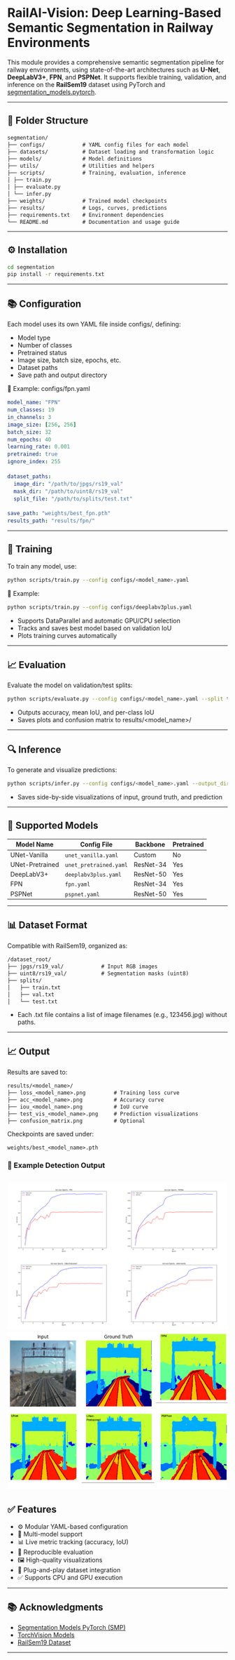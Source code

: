 # RailAI-Vision: Deep Learning-Based Semantic Segmentation in Railway Environments

This module provides a comprehensive semantic segmentation pipeline for railway environments, using state-of-the-art architectures such as **U-Net**, **DeepLabV3+**, **FPN**, and **PSPNet**. It supports flexible training, validation, and inference on the **RailSem19** dataset using PyTorch and [segmentation_models.pytorch](https://github.com/qubvel-org/segmentation_models.pytorch).

---

## 📁 Folder Structure
```
segmentation/
├── configs/            # YAML config files for each model
├── datasets/           # Dataset loading and transformation logic
├── models/             # Model definitions
├── utils/              # Utilities and helpers
├── scripts/            # Training, evaluation, inference
│ ├── train.py
│ ├── evaluate.py
│ └── infer.py
├── weights/            # Trained model checkpoints
├── results/            # Logs, curves, predictions
├── requirements.txt    # Environment dependencies
└── README.md           # Documentation and usage guide
```

---
## ⚙️ Installation

```bash
cd segmentation
pip install -r requirements.txt
```

---

## 📚 Configuration
Each model uses its own YAML file inside configs/, defining:

- Model type
- Number of classes
- Pretrained status
- Image size, batch size, epochs, etc.
- Dataset paths
- Save path and output directory

📌 Example: configs/fpn.yaml

```yaml
model_name: "FPN"
num_classes: 19
in_channels: 3
image_size: [256, 256]
batch_size: 32
num_epochs: 40
learning_rate: 0.001
pretrained: true
ignore_index: 255

dataset_paths:
  image_dir: "/path/to/jpgs/rs19_val"
  mask_dir: "/path/to/uint8/rs19_val"
  split_file: "/path/to/splits/test.txt"

save_path: "weights/best_fpn.pth"
results_path: "results/fpn/"
```

---
## 🚀 Training
To train any model, use:
```bash
python scripts/train.py --config configs/<model_name>.yaml
```

📌 Example:
```bash
python scripts/train.py --config configs/deeplabv3plus.yaml
```

- Supports DataParallel and automatic GPU/CPU selection
- Tracks and saves best model based on validation IoU
- Plots training curves automatically

---

## 📈 Evaluation
Evaluate the model on validation/test splits:
```bash
python scripts/evaluate.py --config configs/<model_name>.yaml --split test
```
- Outputs accuracy, mean IoU, and per-class IoU
- Saves plots and confusion matrix to results/<model_name>/

---

## 🔍 Inference
To generate and visualize predictions:
```bash
python scripts/infer.py --config configs/<model_name>.yaml --output_dir results/<model_name>/predictions/
```
- Saves side-by-side visualizations of input, ground truth, and prediction

---

## 🧠 Supported Models
| Model Name      | Config File            | Backbone  | Pretrained |
| --------------- | ---------------------- | --------- | ---------- |
| UNet-Vanilla    | `unet_vanilla.yaml`    | Custom    | No         |
| UNet-Pretrained | `unet_pretrained.yaml` | ResNet-34 | Yes        |
| DeepLabV3+      | `deeplabv3plus.yaml`   | ResNet-50 | Yes        |
| FPN             | `fpn.yaml`             | ResNet-34 | Yes        |
| PSPNet          | `pspnet.yaml`          | ResNet-50 | Yes        |


---

## 📊 Dataset Format
Compatible with RailSem19, organized as:
```
/dataset_root/
├── jpgs/rs19_val/            # Input RGB images
├── uint8/rs19_val/           # Segmentation masks (uint8)
├── splits/
│   ├── train.txt
│   ├── val.txt
│   └── test.txt
```
- Each .txt file contains a list of image filenames (e.g., 123456.jpg) without paths.

---

## 📈 Output
Results are saved to:
```
results/<model_name>/
├── loss_<model_name>.png         # Training loss curve
├── acc_<model_name>.png          # Accuracy curve
├── iou_<model_name>.png          # IoU curve
├── test_vis_<model_name>.png     # Prediction visualizations
├── confusion_matrix.png          # Optional
```

Checkpoints are saved under:
```
weights/best_<model_name>.pth
```

### 🔎 Example Detection Output

![PR Curve](results/iou.png)
![Predictions](results/sample_predictions_1.png)
---

## ✅ Features
- ⚙️ Modular YAML-based configuration
- 🧠 Multi-model support
- 📊 Live metric tracking (accuracy, IoU)
- 🧪 Reproducible evaluation
- 🖼️ High-quality visualizations
- 🔌 Plug-and-play dataset integration
- ✅ Supports CPU and GPU execution

---

## 📚 Acknowledgments
- [Segmentation Models PyTorch (SMP)](https://github.com/qubvel-org/segmentation_models.pytorch)
- [TorchVision Models](https://docs.pytorch.org/vision/main/models.html)
- [RailSem19 Dataset](https://www.wilddash.cc/railsem19)

---